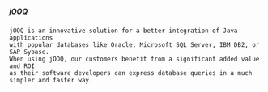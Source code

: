 
##### [jOOQ](https://github.com/jOOQ/jOOQ)
    jOOQ is an innovative solution for a better integration of Java applications
    with popular databases like Oracle, Microsoft SQL Server, IBM DB2, or SAP Sybase.
    When using jOOQ, our customers benefit from a significant added value and ROI
    as their software developers can express database queries in a much simpler and faster way.

